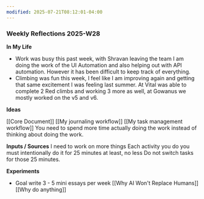 ```yaml
---
modified: 2025-07-21T08:12:01-04:00
---
```

### Weekly Reflections 2025-W28

**In My Life** 
<!--What is going on in your life? -->
- Work was busy this past week, with Shravan leaving the team I am doing the work of the UI Automation and also helping out with API automation. However it has been difficult to keep track of everything.
- Climbing was fun this week, I feel like I am improving again and getting that same excitement I was feeling last summer. At Vital was able to complete 2 Red climbs and working 3 more as well,  at Gowanus we mostly worked on the v5 and v6.

**Ideas**
<!-- Capture the ideas or thoughts that spark excitement for you-->
[[Core Document]]
[[My journaling workflow]]
[[My task management workflow]]
You need to spend more time actually doing the work instead of thinking about doing the work.

**Inputs / Sources**
I need to work on more things
Each activity you do you must intentionally do it for 25 minutes at least, no less
Do not switch tasks for those 25 minutes.

 **Experiments**
 <!--What new habits, challenges and tools are you trying out to improve your life? -->
- Goal write 3 - 5 mini essays per week
	[[Why AI Won't Replace Humans]]
	[[Why do anything]]